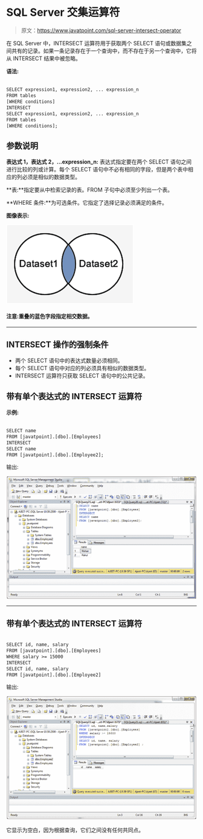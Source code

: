 # SQL Server 交集运算符

> 原文：<https://www.javatpoint.com/sql-server-intersect-operator>

在 SQL Server 中，INTERSECT 运算符用于获取两个 SELECT 语句或数据集之间共有的记录。如果一条记录存在于一个查询中，而不存在于另一个查询中，它将从 INTERSECT 结果中被忽略。

**语法:**

```

SELECT expression1, expression2, ... expression_n
FROM tables
[WHERE conditions]
INTERSECT
SELECT expression1, expression2, ... expression_n
FROM tables
[WHERE conditions]; 

```

## 参数说明

**表达式 1，表达式 2，...expression_n:** 表达式指定要在两个 SELECT 语句之间进行比较的列或计算。每个 SELECT 语句中不必有相同的字段，但是两个表中相应的列必须是相似的数据类型。

**表:**指定要从中检索记录的表。FROM 子句中必须至少列出一个表。

**WHERE 条件:**为可选条件。它指定了选择记录必须满足的条件。

**图像表示:**

![SQL Intersect operator 1](img/b7a8c4acd628e90d36ccc5506800de6b.png)

#### 注意:重叠的蓝色字段指定相交数据。

* * *

## INTERSECT 操作的强制条件

*   两个 SELECT 语句中的表达式数量必须相同。
*   每个 SELECT 语句中对应的列必须具有相似的数据类型。
*   INTERSECT 运算符只获取 SELECT 语句中的公共记录。

## 带有单个表达式的 INTERSECT 运算符

**示例:**

```

SELECT name
FROM [javatpoint].[dbo].[Employees]
INTERSECT
SELECT name
FROM [javatpoint].[dbo].[Employee2]; 

```

输出:

![SQL Intersect operator 2](img/529f5e32df767e9cc787b7b681eb6930.png)

* * *

## 带有单个表达式的 INTERSECT 运算符

```

SELECT id, name, salary
FROM [javatpoint].[dbo].[Employees]
WHERE salary >= 15000
INTERSECT
SELECT id, name, salary
FROM [javatpoint].[dbo].[Employee2]

```

输出:

![SQL Intersect operator 3](img/51b59c6d59d2418af9da10db93c7d280.png)

它显示为空白，因为根据查询，它们之间没有任何共同点。